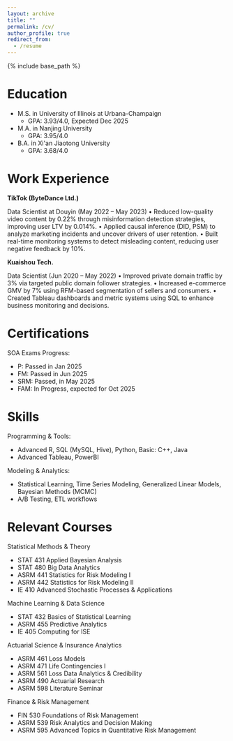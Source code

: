 ```yaml
---
layout: archive
title: ""
permalink: /cv/
author_profile: true
redirect_from:
  - /resume
---
```


{% include base_path %}

Education
======
* M.S. in University of Illinois at Urbana-Champaign
  * GPA: 3.93/4.0, Expected Dec 2025
* M.A. in Nanjing University
  * GPA: 3.95/4.0
* B.A. in Xi'an Jiaotong University
  * GPA: 3.68/4.0

Work Experience
======
**TikTok (ByteDance Ltd.)**

Data Scientist at Douyin (May 2022 – May 2023)
	•	Reduced low-quality video content by 0.22% through misinformation detection strategies, improving user LTV by 0.014%.
	•	Applied causal inference (DID, PSM) to analyze marketing incidents and uncover drivers of user retention.
	•	Built real-time monitoring systems to detect misleading content, reducing user negative feedback by 10%.

**Kuaishou Tech.**

Data Scientist (Jun 2020 – May 2022)
	•	Improved private domain traffic by 3% via targeted public domain follower strategies.
	•	Increased e-commerce GMV by 7% using RFM-based segmentation of sellers and consumers.
	•	Created Tableau dashboards and metric systems using SQL to enhance business monitoring and decisions.

Certifications
======
SOA Exams Progress:
* P: Passed in Jan 2025
* FM: Passed in Jun 2025
* SRM: Passed, in May 2025
* FAM: In Progress, expected for Oct 2025

Skills
======
Programming & Tools:
  * Advanced R, SQL (MySQL, Hive), Python, Basic: C++, Java
  * Advanced Tableau, PowerBI

Modeling & Analytics:
  * Statistical Learning, Time Series Modeling, Generalized Linear Models, Bayesian Methods (MCMC)
  * A/B Testing, ETL workflows

Relevant Courses
======
Statistical Methods & Theory
* STAT 431 Applied Bayesian Analysis
* STAT 480 Big Data Analytics
* ASRM 441 Statistics for Risk Modeling I
* ASRM 442 Statistics for Risk Modeling II
* IE 410 Advanced Stochastic Processes & Applications
  
Machine Learning & Data Science
* STAT 432 Basics of Statistical Learning
* ASRM 455 Predictive Analytics
* IE 405 Computing for ISE
  
Actuarial Science & Insurance Analytics
* ASRM 461 Loss Models
* ASRM 471 Life Contingencies I
* ASRM 561 Loss Data Analytics & Credibility
* ASRM 490 Actuarial Research
* ASRM 598 Literature Seminar
  
Finance & Risk Management
* FIN 530 Foundations of Risk Management
* ASRM 539 Risk Analytics and Decision Making
* ASRM 595 Advanced Topics in Quantitative Risk Management
  


